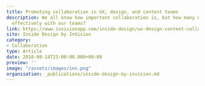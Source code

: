 ```yaml
---
title: Promoting collaboration in UX, design, and content teams
description: We all know how important collaboration is, but how many of us actually collaborate
  effectively with our teams?
link: https://www.invisionapp.com/inside-design/ux-design-content-collaboration/
site: Inside Design by InVision
category:
- Collaboration
type: Article
date: 2018-08-14T23:00:00.000+00:00
preview: ''
image: "/assets/images/inv.png"
organisation: _publications/inside-design-by-invision.md
---
```

